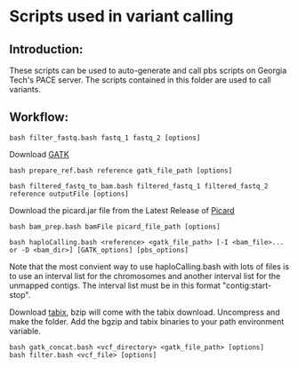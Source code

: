 # Scripts used in variant calling
## Introduction:
These scripts can be used to auto-generate and call pbs scripts on Georgia Tech's PACE server. The scripts contained in this folder are used to call variants.

## Workflow:
```
bash filter_fastq.bash fastq_1 fastq_2 [options]
```
Download [GATK](https://software.broadinstitute.org/gatk/download/)
```
bash prepare_ref.bash reference gatk_file_path [options]

bash filtered_fastq_to_bam.bash filtered_fastq_1 filtered_fastq_2 reference outputFile [options]
```
Download the picard.jar file from the Latest Release of [Picard](https://broadinstitute.github.io/picard/)
```
bash bam_prep.bash bamFile picard_file_path [options]

bash haploCalling.bash <reference> <gatk_file_path> [-I <bam_file>... or -D <bam_dir>] [GATK_options] [pbs_options]
```
Note that the most convient way to use haploCalling.bash with lots of files is to use an interval list for the chromosomes and another interval list for the unmapped contigs. The interval list must be in this format "contig:start-stop".

Download [tabix](https://sourceforge.net/projects/samtools/files/tabix/), bzip will come with the tabix download. Uncompress and make the folder. Add the bgzip and tabix binaries to your path environment variable.
 ```
 bash gatk_concat.bash <vcf_directory> <gatk_file_path> [options]
 bash filter.bash <vcf_file> [options]
 ```
